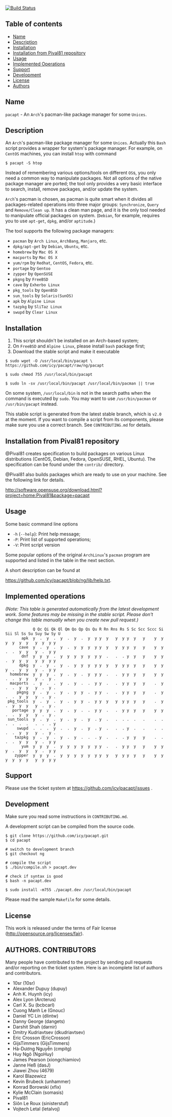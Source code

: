 [![Build Status](https://travis-ci.org/icy/pacapt.svg?branch=ng)](https://travis-ci.org/icy/pacapt)

## Table of contents

* [Name](#name)
* [Description](#description)
* [Installation](#installation)
* [Installation from Pival81 repository](#installation-from-pival81-repository)
* [Usage](#usage)
* [Implemented Operations](#implemented-operations)
* [Support](#support)
* [Development](#development)
* [License](#license)
* [Authors](#authors-contributors)

## Name

`pacapt` - An `Arch`'s pacman-like package manager for some `Unices`.

## Description

An `Arch`'s pacman-like package manager for some `Unices`.
Actually this `Bash` script provides a wrapper for system's package manager.
For example, on `CentOS` machines, you can install `htop` with command

    $ pacapt -S htop

Instead of remembering various options/tools on different `OS`s, you only
need a common way to manipulate packages. Not all options of the native
package manager are ported; the tool only provides a very basic interface
to search, install, remove packages, and/or update the system.

`Arch`'s pacman is chosen, as pacman is quite smart when it divides all
packages-related operations into three major groups:
  `Synchronize`, `Query` and `Remove/Clean up`.
It has a clean man page, and it is the only tool needed to manipulate
official packages on system.
(`Debian`, for example, requires you to use `apt-get`, `dpkg`, and/or `aptitude`.)

The tool supports the following package managers:

* `pacman`        by `Arch Linux`, `ArchBang`, `Manjaro`, etc.
* `dpkg/apt-get`  by `Debian`, `Ubuntu`, etc.
* `homebrew`      by `Mac OS X`
* `macports`      by `Mac OS X`
* `yum/rpm`       by `Redhat`, `CentOS`, `Fedora`, etc.
* `portage`       by `Gentoo`
* `zypper`        by `OpenSUSE`
* `pkgng`         by `FreeBSD`
* `cave`          by `Exherbo Linux`
* `pkg_tools`     by `OpenBSD`
* `sun_tools`     by `Solaris(SunOS)`
* `apk`           by `Alpine Linux`
* `tazpkg`        by `SliTaz Linux`
* `swupd`         by `Clear Linux`

## Installation

1. This script shouldn't be installed on an Arch-based system;
2. On `FreeBSD` and `Alpine Linux`, please install `bash` package first;
3. Download the stable script and make it executable

````
$ sudo wget -O /usr/local/bin/pacapt \
https://github.com/icy/pacapt/raw/ng/pacapt

$ sudo chmod 755 /usr/local/bin/pacapt

$ sudo ln -sv /usr/local/bin/pacapt /usr/local/bin/pacman || true
````

On some system, `/usr/local/bin` is not in the search paths when the
command is executed by `sudo`. You may want to use `/usr/bin/pacman`
or `/usr/bin/pacapt` instead.

This stable script is generated from the latest stable branch,
which is `v2.0` at the moment. If you want to compile a script
from its components, please make sure you use a correct branch.
See `CONTRIBUTING.md` for details.

## Installation from Pival81 repository

@Pival81 creates specification to build packages on various Linux
distributions (CentOS, Debian, Fedora, OpenSUSE, RHEL, Ubuntu).
The specification can be found under the `contrib/` directory.

@Pival81 also builds packages which are ready to use on your machine.
See the following link for details.

  http://software.opensuse.org/download.html?project=home:Pival81&package=pacapt

## Usage

Some basic command line options

* `-h` (`--help`): Print help message;
* `-P`: Print list of supported operations;
* `-V`: Print script version

Some popular options of the original `ArchLinux`'s `pacman` program
are supported and listed in the table in the next section.

A short description can be found at

  https://github.com/icy/pacapt/blob/ng/lib/help.txt.

## Implemented operations

_(Note:
This table is generated automatically from the latest development work.
Some features may be missing in the stable script. Please don't change
this table manually when you create new pull request.)_

```
            Q Qc Qi Qk Ql Qm Qo Qp Qs Qu R Rn Rns Rs S Sc Scc Sccc Si Sii Sl Ss Su Suy Sw Sy U
       apk  y  .  y  .  y  .  y  .  y  y y  y   y  y y  y   y    y  y   y  y  y  y   y  y  y y
      cave  y  .  y  .  y  .  y  y  y  y y  y   y  y y  y   y    y  y   .  .  y  y   y  .  y y
       dnf  y  y  y  .  y  y  y  y  y  y y  .   .  . y  y   y    y  y   .  y  y  y   y  y  y y
      dpkg  y  .  y  .  y  .  y  y  y  y y  y   y  y y  y   y    y  y   y  .  y  y   y  .  y y
  homebrew  y  y  y  .  y  .  y  .  y  y y  .   .  y y  y   y    y  y   .  .  y  y   y  .  y .
  macports  .  y  .  .  y  .  y  .  .  y y  .   .  y y  y   y    .  y   .  .  y  y   y  .  y .
     pkgng  y  .  y  .  y  .  y  y  .  y y  .   .  y y  y   y    .  y   .  .  y  y   y  .  y .
 pkg_tools  y  .  y  .  y  .  y  y  .  y y  y   y  y y  y   y    .  y   .  y  y  y   y  .  y .
   portage  y  y  y  .  y  .  y  .  .  y y  .   .  y y  y   y    y  y   .  .  y  y   y  .  y .
 sun_tools  y  .  y  .  y  .  y  .  y  . y  .   .  . .  .   .    .  .   .  .  .  .   .  .  . y
     swupd  .  .  .  y  .  .  y  .  y  . y  .   .  . y  .   .    .  .   .  .  y  y   y  .  y .
    tazpkg  y  .  y  .  y  .  y  .  .  . y  .   .  . y  y   y    .  .   .  .  y  y   y  .  y y
       yum  y  y  y  .  y  y  y  y  y  y y  .   .  y y  y   y    y  y   y  .  y  y   y  .  y y
    zypper  y  y  y  .  y  y  y  y  y  y y  y   y  y y  y   y    y  y   y  y  y  y   y  y  y y
```

## Support

Please use the ticket system at https://github.com/icy/pacapt/issues .

## Development

Make sure you read some instructions in `CONTRIBUTING.md`.

A development script can be compiled from the source code.

````
$ git clone https://github.com/icy/pacapt.git
$ cd pacapt

# switch to development branch
$ git checkout ng

# compile the script
$ ./bin/compile.sh > pacapt.dev

# check if syntax is good
$ bash -n pacapt.dev

$ sudo install -m755 ./pacapt.dev /usr/local/bin/pacapt
````

Please read the sample `Makefile` for some details.

## License

This work is released under the terms of Fair license
(http://opensource.org/licenses/fair).

## AUTHORS. CONTRIBUTORS

Many people have contributed to the project by sending pull requests
and/or reporting on the ticket system. Here is an incomplete list of
authors and contributors.

* 10sr (10sr)
* Alexander Dupuy (dupuy)
* Anh K. Huynh (icy)
* Alex Lyon (Arcterus)
* Carl X. Su (bcbcarl)
* Cuong Manh Le (Gnouc)
* Daniel YC Lin (dlintw)
* Danny George (dangets)
* Darshit Shah (darnir)
* Dmitry Kudriavtsev (dkudriavtsev)
* Eric Crosson (EricCrosson)
* GijsTimmers (GijsTimmers)
* Hà-Dương Nguyễn (cmpitg)
* Huy Ngô (NgoHuy)
* James Pearson (xiongchiamiov)
* Janne Heß (dasJ)
* Jiawei Zhou (4679)
* Karol Blazewicz
* Kevin Brubeck (unhammer)
* Konrad Borowski (xfix)
* Kylie McClain (somasis)
* Pival81
* Siôn Le Roux (sinisterstuf)
* Vojtech Letal (letalvoj)
